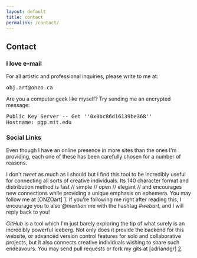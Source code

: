```yaml
---
layout: default
title: contact
permalink: /contact/
---
```



## Contact


### I love e-mail

For all artistic and professional inquiries, please write to me at:
<pre>obj.art@onzo.ca</pre>

Are you a computer geek like myself? Try sending me an encrypted message:
<pre>
Public Key Server -- Get ''0x0bc86d16139be368''
Hostname: pgp.mit.edu
</pre>


### Social Links

Even though I have an online presence in more sites than the ones I'm providing,
each one of these has been carefully chosen for a number of reasons.

I don't *tweet* as much as I should but I find this tool to be incredibly useful
for connecting all sorts of creative individuals. Its 140 character format and
distribution method is fast // simple // open // elegant // and encourages new connections
while providing a unique emphasis on ephemera. You may follow me at [ONZOart] [1].
If you're following me right after reading this, I encourage you to also *@mention* me with the hashtag *#webart*, and I will reply back to you!

*GitHub* is a tool which I'm just
barely exploring the tip of what surely is an incredibly powerful iceberg. Not only does it provide the
backend for this website, or advanced version control features for
solo and collaborative projects, but it also connects creative individuals wishing to
share such endeavours. You may send pull requests or fork my gits at [adriandgr] [2].
<!--  
Last but not least is diaspora*, which is a social network that aims to provide a
similar toolsets than Facebook but is at its core fundamentally different. It is built
upon the ideological belief that users should be empower to have control over their
own data. Diaspora* is a distributed network and therefore does not rely on a centralized system.
Join and add me at [adriandgr@diasp.de] [3].-->


  [1]: https://twitter.com/ONZOart        "I love @ mentions"
  [2]: https://github.com/adriandgr  "The heart of this website!"
  [3]: https://diasp.de/people/ed891d3004c901329d9d543d7ed6cc36    "A Facebook alternative"

<!--
### About the `adriandiaz.ca` backend

I love technology.

<img src="{{ site.baseurl }}/img/GitHub.jpg" alt="GitHub" height="234px" width="400px">
<img src="{{ site.baseurl }}/img/hover.jpg" alt="Hover" height="210px" width="640px"> -->
